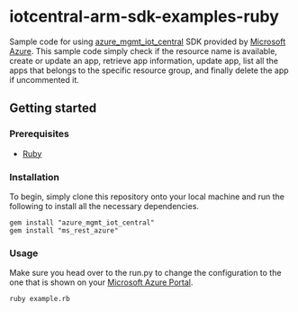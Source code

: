 # iotcentral-arm-sdk-examples-ruby

Sample code for using [azure_mgmt_iot_central](https://rubygems.org/gems/azure_mgmt_iot_central/versions/0.18.0) SDK provided by [Microsoft Azure](https://github.com/Azure). This sample code simply check if the resource name is available, create or update an app, retrieve app information, update app, list all the apps that belongs to the specific resource group, and finally delete the app if uncommented it.

## Getting started

### Prerequisites
- [Ruby](https://rubyinstaller.org/downloads/)

### Installation
To begin, simply clone this repository onto your local machine and run the following to install all the necessary dependencies.

```
gem install "azure_mgmt_iot_central"
gem install "ms_rest_azure"
```

### Usage
Make sure you head over to the run.py to change the configuration to the one that is shown on your [Microsoft Azure Portal](https://portal.azure.com).

```
ruby example.rb
```
